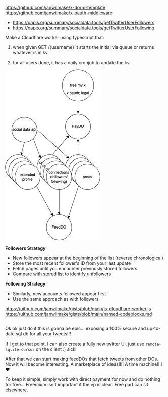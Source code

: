 https://github.com/janwilmake/x-dorm-template
https://github.com/janwilmake/x-oauth-middleware

- https://oapis.org/summary/socialdata.tools/getTwitterUserFollowers
- https://oapis.org/summary/socialdata.tools/getTwitterUserFollowing

Make a Cloudflare worker using typescript that:

1. when given GET /{username} it starts the initial via queue or returns whatever is in kv

2. for all users done, it has a daily cronjob to update the kv

![](xdata-sync.drawio.png)

**Followers Strategy**:

- New followers appear at the beginning of the list (reverse chronological)
- Store the most recent follower's ID from your last update
- Fetch pages until you encounter previously stored followers
- Compare with stored list to identify unfollowers

**Following Strategy**:

- Similarly, new accounts followed appear first
- Use the same approach as with followers

https://uithub.com/janwilmake/gists/blob/main/js-cloudflare-worker.js
https://uithub.com/janwilmake/gists/blob/main/named-codeblocks.md

##

Ok ok just do it this is gonna be epic... exposing a 100% secure and up-to-date sql db for all your tweets!!!

If I get to that point, I can also create a fully new twitter UI. just use `remote-sqlite-cursor` on the client :) sick!

After that we can start making feedDOs that fetch tweets from other DOs. Now it will become interesting. A marketplace of ideas!!!! A time machine!!!! ❤️

To keep it simple, simply work with direct payment for now and do nothing for free... Freemium isn't important if the vp is clear. Free part can sit elsewhere.
